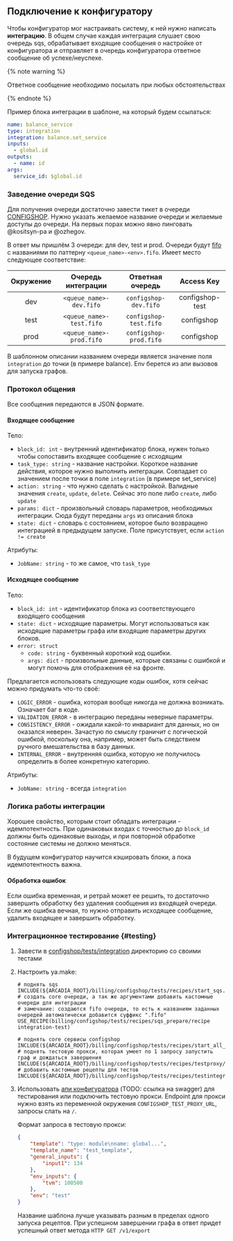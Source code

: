 ## Подключение к конфигуратору

Чтобы конфигуратор мог настраивать систему, к ней нужно написать **интеграцию**. В общем случае каждая интеграция слушает свою очередь sqs, обрабатывает входящие сообщения о настройке от конфигуратора и отправляет в очередь конфигуратора ответное сообщение об успехе/неуспехе.

{% note warning %}

Ответное сообщение необходимо посылать при любых обстоятельствах

{% endnote %}

Пример блока интеграции в шаблоне, на который будем ссылаться:
```yaml
name: balance_service
type: integration
integration: balance.set_service
inputs:
  - global.id
outputs:
  - name: id
args:
  service_id: $global.id
```

### Заведение очереди SQS
Для получения очереди достаточно завести тикет в очереди [CONFIGSHOP](https://st.yandex-team.ru/CONFIGSHOP). Нужно указать желаемое название очереди и желаемые доступы до очереди. На первых порах можно явно пинговать @kositsyn-pa и @ozhegov.

В ответ мы пришлём 3 очереди: для dev, test и prod. Очереди будут [fifo](https://docs.aws.amazon.com/AWSSimpleQueueService/latest/SQSDeveloperGuide/FIFO-queues.html) с названиями по паттерну `<queue_name>-<env>.fifo`.
Имеет место следующее соответствие:

Окружение |    Очередь интеграции    | Ответная очередь | Access Key
:---: |:---:| :---: | :---:
dev | `<queue_name>-dev.fifo`  | `configshop-dev.fifo` | configshop-test
test | `<queue_name>-test.fifo` | `configshop-test.fifo` | configshop
prod | `<queue_name>-prod.fifo` | `configshop-prod.fifo` | configshop


В шаблонном описании названием очереди является значение поля `integration` до точки (в примере balance). Env берется из апи вызовов для запуска графов.

### Протокол общения
Все сообщения передаются в JSON формате.

#### Входящее сообщение
Тело:
* `block_id: int` - внутренний идентификатор блока, нужен только чтобы сопоставить входящее сообщение с исходящим
* `task_type: string` - название настройки. Короткое название действия, которое нужно выполнить интеграции.
Совпадает cо значением после точки в поле `integration` (в примере set_service)
* `action: string` - что нужно сделать с настройкой. Валидные значения `create`, `update`, `delete`. Сейчас это поле либо `create`, либо `update`
* `params: dict` - произвольный словарь параметров, необходимых интеграции. Сюда будут переданы `args` из описания блока
* `state: dict` - словарь с состоянием, которое было возвращено интеграцией в предыдущем запуске. Поле присутствует, если `action != create`

Атрибуты:
* `JobName: string` - то же самое, что `task_type`

#### Исходящее сообщение

Тело:
* `block_id: int` - идентификатор блока из соответствующего входящего сообщения
* `state: dict` - исходящие параметры. Могут использоваться как исходящие параметры графа или входящие параметры других блоков.
* `error: struct`
  * `code: string` - буквенный короткий код ошибки.
  * `args: dict` - произвольные данные, которые связаны с ошибкой и могут помочь для отображения её на фронте.

Предлагается использовать следующие коды ошибок, хотя сейчас можно придумать что-то своё:
* `LOGIC_ERROR` - ошибка, которая вообще никогда не должна возникать. Означает баг в коде.
* `VALIDATION_ERROR` - в интеграцию переданы неверные параметры.
* `CONSISTENCY_ERROR` - ожидали какой-то инвариант для данных, но он оказался неверен. Зачастую по смыслу граничит с логической ошибкой, поскольку она, например, может быть следствием ручного вмешательства в базу данных.
* `INTERNAL_ERROR` - внутренняя ошибка, которую не получилось определить в более конкретную категорию.

Атрибуты:
* `JobName: string` - всегда `integration`

### Логика работы интеграции
Хорошее свойство, которым стоит обладать интеграции - идемпотентность. При одинаковых входах с точностью до `block_id` должны быть одинаковые выходы, и при повторной обработке состояние системы не должно меняться.

В будущем конфигуратор научится кэшировать блоки, а пока идемпотентность важна.

#### Обработка ошибок
Если ошибка временная, и ретрай может ее решить, то достаточно завершить обработку без удаления сообщения из входящей очереди.
Если же ошибка вечная, то нужно отправить исходящее сообщение, удалить входящее и завершить обработку.

### Интеграционное тестирование {#testing}

1. Завести в [configshop/tests/integration](https://a.yandex-team.ru/arc/trunk/arcadia/billing/configshop/tests/integration) директорию
   со своими тестами
2. Настроить ya.make:
   ```yamake
   # поднять sqs
   INCLUDE(${ARCADIA_ROOT}/billing/configshop/tests/recipes/start_sqs.inc)
   # создать core очереди, а так же аргументами добавить кастомные очереди для интеграции
   # замечание: создаются fifo очереди, то есть к названиям заданных очередей автоматически добавится суффикс ".fifo"
   USE_RECIPE(billing/configshop/tests/recipes/sqs_prepare/recipe integration-test)

   # поднять core сервисы configshop
   INCLUDE(${ARCADIA_ROOT}/billing/configshop/tests/recipes/start_all_services.inc)
   # поднять тестовую прокси, которая умеет по 1 запросу запустить граф и дождаться завершения
   INCLUDE(${ARCADIA_ROOT}/billing/configshop/tests/recipes/testproxy/recipe.inc)
   # добавить кастомные рецепты для тестов
   INCLUDE(${ARCADIA_ROOT}/billing/configshop/tests/recipes/testintegration/recipe.inc)
   ```
3. Использовать [апи конфигуратора](https://a.yandex-team.ru/arc/trunk/arcadia/billing/configshop/pkg/server/handlers/v1.go) (TODO: ссылка на swagger) для тестирования или подключить тестовую прокси. Endpoint для прокси нужно взять из переменной окружения `CONFIGSHOP_TEST_PROXY_URL`, запросы слать на `/`.

   Формат запроса в тестовую прокси:
   ```json
   {
       "template": "type: module\nname: global...",
       "template_name": "test_template",
       "general_inputs": {
           "input1": 134
       },
       "env_inputs": {
           "tvm": 100500
       },
       "env": "test"
   }
   ```
   Название шаблона лучше указывать разным в пределах одного запуска рецептов. При успешном завершении графа в ответ придет успешный ответ метода `HTTP GET /v1/export`
